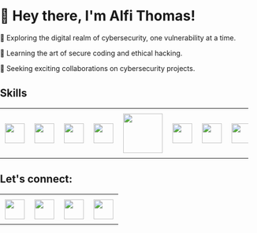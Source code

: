 <!DOCTYPE html>
<html lang="en">
<head>
</head>
<body style="margin: 0; padding: 0;">
    <h1>👋 Hey there, I'm Alfi Thomas!</h1>
    <p>🔐 Exploring the digital realm of cybersecurity, one vulnerability at a time.</p>
    <p>🌱 Learning the art of secure coding and ethical hacking.</p>
    <p>💼 Seeking exciting collaborations on cybersecurity projects.</p>
    <h2>Skills</h2>
    <table style="margin: 0 auto; border-collapse: collapse;">
        <tr>
            <td style="padding: 10px;"><img src="https://external-content.duckduckgo.com/iu/?u=https%3A%2F%2Flogospng.org%2Fdownload%2Fhtml-5%2Flogo-html-5-1024.png&f=1&nofb=1&ipt=36a75b019128841367312ef2b3359ec31c6f07c8301f418b9afb74e9790010d9&ipo=images" style="height: 40px;"></td>
            <td style="padding: 10px;"><img src="https://external-content.duckduckgo.com/iu/?u=https%3A%2F%2Flogospng.org%2Fdownload%2Fcss-3%2Flogo-css-3-2048.png&f=1&nofb=1&ipt=8415a141544bafb2d0d9bf20869df90252c4dd1896b9b29e4f7770d09d0d1b20&ipo=images" style="height: 40px;"></td>
            <td style="padding: 10px;"><img src="https://external-content.duckduckgo.com/iu/?u=https%3A%2F%2Flogospng.org%2Fdownload%2Fjavascript%2Flogo-javascript-icon-1024.png&f=1&nofb=1&ipt=9457b06e2f697fea82bfae1c5b2c4dee267d9aea8855d3a2d4d0585877b67457&ipo=images" style="height: 40px;"></td>
            <td style="padding: 10px;"><img src="https://external-content.duckduckgo.com/iu/?u=https%3A%2F%2Flogos-download.com%2Fwp-content%2Fuploads%2F2016%2F09%2FPHP_logo.png&f=1&nofb=1&ipt=ec8f77b57a2013253bf3711c2fd2cc37c67a0661f027976ffb837ea6dbb29e70&ipo=images" style="height: 40px;"></td>
            <td style="padding: 10px;"><img src="https://external-content.duckduckgo.com/iu/?u=https%3A%2F%2Flogos-marques.com%2Fwp-content%2Fuploads%2F2021%2F03%2FJava-Logo-1536x868.png&f=1&nofb=1&ipt=36061d3555a442f6efb32f1cbcca80821ab7e135e99347024d7d27f1eecaaa9c&ipo=images" style="width: 80px;"></td>
            <td style="padding: 10px;"><img src="https://external-content.duckduckgo.com/iu/?u=https%3A%2F%2Fi.pinimg.com%2Foriginals%2Fe0%2Fbc%2F9d%2Fe0bc9ddc19834caa1dbe69d5653fe261.png&f=1&nofb=1&ipt=5562edb75ac42ca841fb821d1168468a2506ce9fcbac2aa52861cbec39b27e87&ipo=images" style="height: 40px;"></td>
            <td style="padding: 10px;"><img src="https://external-content.duckduckgo.com/iu/?u=https%3A%2F%2Fwww.pinclipart.com%2Fpicdir%2Fbig%2F396-3965857_c-c-programming-language-logo-clipart.png&f=1&nofb=1&ipt=0a2f9917161ec0c969631805ac8a47a5d741174746ba32ee7504911a2af1850c&ipo=images" style="height: 40px;"></td>
            <td style="padding: 10px;"><img src="https://external-content.duckduckgo.com/iu/?u=https%3A%2F%2Fi.pinimg.com%2Foriginals%2F9c%2Fea%2Fba%2F9ceaba69b7a9f89158ff953107978f3e.png&f=1&nofb=1&ipt=3075bbe59bc6582bdf052559e5f61993a5901eae7505bb6556cac10d63a81403&ipo=images" style="height: 40px;"></td>
        </tr>
    </table>
    <h2>Let's connect:</h2>
    <table style="margin: 0 auto; border-collapse: collapse;">
        <tr>
            <td style="padding: 10px;"><a target="_blank" href="https://www.facebook.com/alfi.thomas.13"><img src="https://external-content.duckduckgo.com/iu/?u=https%3A%2F%2Fclipart.info%2Fimages%2Fccovers%2F1509135366facebook-symbol-png-logo.png&f=1&nofb=1&ipt=44592128f580040d422c3fad9edda3af20e30cfc152d46e8697c87b22c1defe5&ipo=images" style="height: 40px;"></a></td>
            <td style="padding: 10px;"><a target="_blank" href="https://www.instagram.com/_alfi_thomas_/"><img src="https://external-content.duckduckgo.com/iu/?u=https%3A%2F%2Fwww.aesthetx.com%2Fwp-content%2Fuploads%2F2021%2F01%2F1200px-Instagram_logo_2016.svg-1-min.png&f=1&nofb=1&ipt=1baa705d124a685430248bc9de2e19039cb30f39646d19a139ee7952f56357f9&ipo=images" style="height: 40px;"></a></td>
            <td style="padding: 10px;"><a target="_blank" href="https://twitter.com/_alfi_thomas_"><img src="https://external-content.duckduckgo.com/iu/?u=https%3A%2F%2Fwww.seeklogo.net%2Fwp-content%2Fuploads%2F2016%2F11%2Ftwitter-icon-square-logo-preview-400x400.png&f=1&nofb=1&ipt=2277a9df6b9805b8d3d00abde5c5f7240c93d8ee7cf55a6b98e2370ea1c32db6&ipo=images" style="height: 40px;"></a></td>
            <td style="padding: 10px;"><a target="_blank" href="https://www.linkedin.com/in/alfi-thomas-1b0553282/"><img src="https://external-content.duckduckgo.com/iu/?u=https%3A%2F%2Flogospng.org%2Fdownload%2Flinkedin%2Flogo-linkedin-icon-1024.png&f=1&nofb=1&ipt=f428177db283dfe53c1ed65c79dbdf9c9625d4db7085eb349e0b90f8acad1bb9&ipo=images" style="height: 40px;"></a></td>
        </tr>
